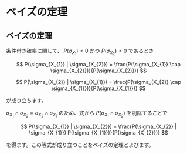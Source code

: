 # ベイズの定理

## ベイズの定理
条件付き確率に関して、 $P(\sigma_{X_{1}}) \neq 0$ かつ $P(\sigma_{X_{2}}) \neq 0$ であるとき  

$$
P(\sigma_{X_{1}} | \sigma_{X_{2}}) = \frac{P(\sigma_{X_{1}} \cap \sigma_{X_{2}})}{P(\sigma_{X_{2}})}
$$

$$
P(\sigma_{X_{2}} | \sigma_{X_{1}}) = \frac{P(\sigma_{X_{2}} \cap \sigma_{X_{1}})}{P(\sigma_{X_{1}})}
$$

が成り立ちます。

$\sigma_{X_{1}} \cap \sigma_{X_{2}} = \sigma_{X_{2}} \cap \sigma_{X_{1}}$ のため、式から $P(\sigma_{X_{1}} \cap \sigma_{X_{2}})$ を削除することで

$$
P(\sigma_{X_{1}} | \sigma_{X_{2}}) = \frac{P(\sigma_{X_{2}} | \sigma_{X_{1}}) P(\sigma_{X_{1}})}{P(\sigma_{X_{2}})} 
$$

を得ます。この等式が成り立つことをベイズの定理とよびます。
